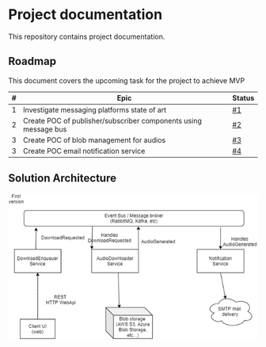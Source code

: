 # Project documentation
This repository contains project documentation.

## Roadmap

This document covers the upcoming task for the project to achieve MVP

| #   | Epic                                                            | Status      |
| --- | --------------------------------------------------------------- | ----------- |
| 1   | Investigate messaging platforms state of art                    | [#1](https://github.com/YoutubeToMP3Audio/docs/issues/1) |
| 2   | Create POC of publisher/subscriber components using message bus | [#2](https://github.com/YoutubeToMP3Audio/docs/issues/2) |
| 3   | Create POC of blob management for audios                        | [#3](https://github.com/YoutubeToMP3Audio/docs/issues/3) |
| 3   | Create POC email notification service                           | [#4](https://github.com/YoutubeToMP3Audio/docs/issues/4) |

## Solution Architecture

![Solution architecture](solutionArchitectureProposal.jpeg)
